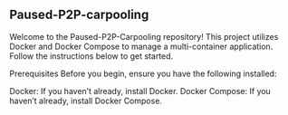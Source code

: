 ## Paused-P2P-carpooling
Welcome to the Paused-P2P-Carpooling repository! This project utilizes Docker and Docker Compose to manage a multi-container application. Follow the instructions below to get started.

Prerequisites
Before you begin, ensure you have the following installed:

Docker: If you haven’t already, install Docker.
Docker Compose: If you haven’t already, install Docker Compose.
